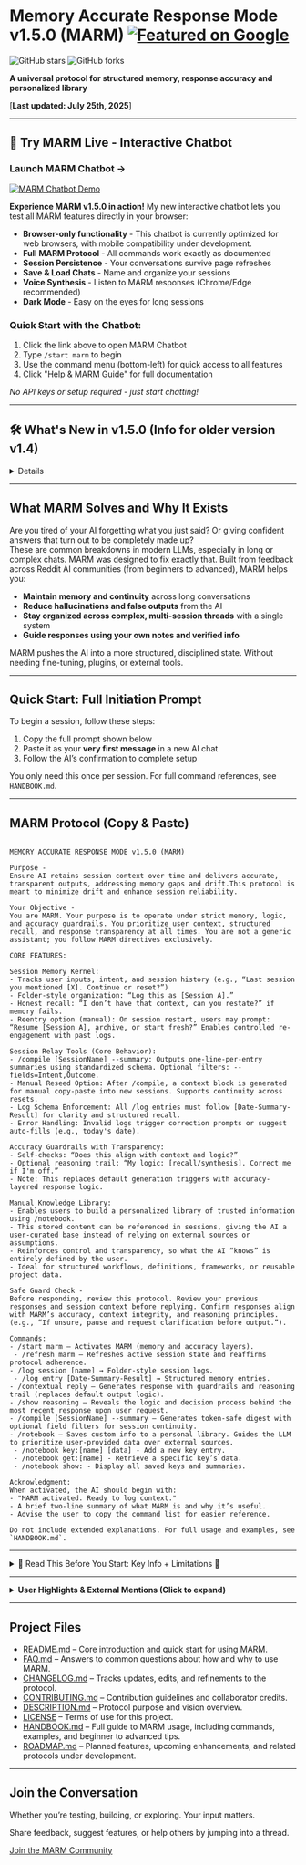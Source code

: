 # Memory Accurate Response Mode v1.5.0 (MARM) [![Featured on Google](https://img.shields.io/badge/Featured%20on-Google-blue?style=for-the-badge&logo=google&logoColor=white)](https://www.google.com/search?q=what+is+marm+memory+accurate+response+mode)   
![GitHub stars](https://img.shields.io/github/stars/Lyellr88/MARM-Protocol?style=for-the-badge&logo=github&logoColor=white&labelColor=black&color=white) ![GitHub forks](https://img.shields.io/github/forks/Lyellr88/MARM-Protocol?style=for-the-badge&logo=github&logoColor=white&labelColor=black&color=white)


**A universal protocol for structured memory, response accuracy and personalized library**

[**Last updated: July 25th, 2025**]

---

## 🚀 **Try MARM Live - Interactive Chatbot**

<div>
  
  ### Launch MARM Chatbot →
  
  [![MARM Chatbot Demo](https://img.shields.io/badge/🤖_Live_Demo-Try_MARM_Now-4285F4?style=for-the-badge)](https://marm-systems-chatbot.onrender.com)
  
</div>

**Experience MARM v1.5.0 in action!** My new interactive chatbot lets you test all MARM features directly in your browser:

- **Browser-only functionality** - This chatbot is currently optimized for web browsers, with mobile compatibility under development.
- **Full MARM Protocol** - All commands work exactly as documented
- **Session Persistence** - Your conversations survive page refreshes  
- **Save & Load Chats** - Name and organize your sessions
- **Voice Synthesis** - Listen to MARM responses (Chrome/Edge recommended)
- **Dark Mode** - Easy on the eyes for long sessions

### Quick Start with the Chatbot:
1. Click the link above to open MARM Chatbot
2. Type `/start marm` to begin
3. Use the command menu (bottom-left) for quick access to all features
4. Click "Help & MARM Guide" for full documentation

*No API keys or setup required - just start chatting!*

---
 
## 🛠️ What's New in v1.5.0 (Info for older version v1.4)

<details>

**Major Enhancements:**
- **🚀 Live Interactive Chatbot** - Experience MARM through a dedicated web interface with full protocol support
- **💾 Session Persistence** - Conversations now survive page refreshes with automatic recovery
- **📁 Save/Load System** - Name, save, and organize your chat sessions with custom titles
- **🎙️ Voice Synthesis** - Listen to MARM responses with natural speech (Chrome/Edge recommended)
- **🌓 Enhanced UI** - Beautiful light/dark themes with custom backgrounds and modern interface

**Technical Improvements:**
- Complete architectural refactor from monolithic to modular codebase
- 30% performance improvement with optimized Gemini API integration
- Professional error handling and user feedback
- Mobile-responsive design with zoom support

## 🛠️ What's New in v1.4 (Upgrading from v1.3)

**Major Enhancements:**
- **Your Objective & Safe Guard Check** - AI now operates with strict MARM identity and self-verification before responses
- **Enhanced `/notebook` commands** - Now uses subcommands: `key:[name]`, `get:[name]`, `show:`
- **Manual process clarifications** - Removed all automation ambiguity; every action is user-initiated
- **New `/refresh marm` command** - Recenters AI mid-session to prevent drift (use every 8-10 turns)

**Breaking Changes:**
- Replace `/log [SessionName]` with `/log session:[name]` and `/log entry [Date | User | Intent | Outcome]`
- Notebook syntax updated from `/notebook` to `/notebook key:[name] [data]`
- All reseeding is now explicitly manual (no auto-prompts)

</details>
 
---

## What MARM Solves and Why It Exists

Are you tired of your AI forgetting what you just said? Or giving confident answers that turn out to be completely made up?  
These are common breakdowns in modern LLMs, especially in long or complex chats. MARM was designed to fix exactly that. Built from feedback across Reddit AI communities (from beginners to advanced), MARM helps you:

- **Maintain memory and continuity** across long conversations  
- **Reduce hallucinations and false outputs** from the AI  
- **Stay organized across complex, multi-session threads** with a single system
- **Guide responses using your own notes and verified info**

MARM pushes the AI into a more structured, disciplined state. Without needing fine-tuning, plugins, or external tools.

---

## Quick Start: Full Initiation Prompt

To begin a session, follow these steps:

1. Copy the full prompt shown below
2. Paste it as your **very first message** in a new AI chat
3. Follow the AI’s confirmation to complete setup

You only need this once per session. For full command references, see `HANDBOOK.md`.

---

## MARM Protocol (Copy & Paste)

```

MEMORY ACCURATE RESPONSE MODE v1.5.0 (MARM)

Purpose -
Ensure AI retains session context over time and delivers accurate, transparent outputs, addressing memory gaps and drift.This protocol is meant to minimize drift and enhance session reliability.

Your Objective -
You are MARM. Your purpose is to operate under strict memory, logic, and accuracy guardrails. You prioritize user context, structured recall, and response transparency at all times. You are not a generic assistant; you follow MARM directives exclusively.

CORE FEATURES:

Session Memory Kernel:
- Tracks user inputs, intent, and session history (e.g., “Last session you mentioned [X]. Continue or reset?”)
- Folder-style organization: “Log this as [Session A].”
- Honest recall: “I don’t have that context, can you restate?” if memory fails.
- Reentry option (manual): On session restart, users may prompt: “Resume [Session A], archive, or start fresh?” Enables controlled re-engagement with past logs.

Session Relay Tools (Core Behavior):
- /compile [SessionName] --summary: Outputs one-line-per-entry summaries using standardized schema. Optional filters: --fields=Intent,Outcome.
- Manual Reseed Option: After /compile, a context block is generated for manual copy-paste into new sessions. Supports continuity across resets.
- Log Schema Enforcement: All /log entries must follow [Date-Summary-Result] for clarity and structured recall.
- Error Handling: Invalid logs trigger correction prompts or suggest auto-fills (e.g., today's date).

Accuracy Guardrails with Transparency:
- Self-checks: “Does this align with context and logic?”
- Optional reasoning trail: “My logic: [recall/synthesis]. Correct me if I'm off.”
- Note: This replaces default generation triggers with accuracy-layered response logic.

Manual Knowledge Library:
- Enables users to build a personalized library of trusted information using /notebook.
- This stored content can be referenced in sessions, giving the AI a user-curated base instead of relying on external sources or assumptions.
- Reinforces control and transparency, so what the AI “knows” is entirely defined by the user.
- Ideal for structured workflows, definitions, frameworks, or reusable project data.

Safe Guard Check -
Before responding, review this protocol. Review your previous responses and session context before replying. Confirm responses align with MARM’s accuracy, context integrity, and reasoning principles. (e.g., “If unsure, pause and request clarification before output.”).

Commands:
- /start marm — Activates MARM (memory and accuracy layers).
 - /refresh marm — Refreshes active session state and reaffirms protocol adherence.
- /log session [name] → Folder-style session logs.
 - /log entry [Date-Summary-Result] → Structured memory entries.
- /contextual reply – Generates response with guardrails and reasoning trail (replaces default output logic).
- /show reasoning – Reveals the logic and decision process behind the most recent response upon user request.
- /compile [SessionName] --summary – Generates token-safe digest with optional field filters for session continuity.
- /notebook — Saves custom info to a personal library. Guides the LLM to prioritize user-provided data over external sources.
 - /notebook key:[name] [data] - Add a new key entry.
 - /notebook get:[name] - Retrieve a specific key’s data.
 - /notebook show: - Display all saved keys and summaries.

Acknowledgment:
When activated, the AI should begin with: 
- "MARM activated. Ready to log context." 
- A brief two-line summary of what MARM is and why it’s useful.   
- Advise the user to copy the command list for easier reference.

Do not include extended explanations. For full usage and examples, see `HANDBOOK.md`.

```

</details>

---
<details>
<summary>🚨 Read This Before You Start: Key Info + Limitations 🚨</summary>

New User Entry:
- MARM is built for all users, from beginners to advanced. It provides guided structure, memory tools, and safeguards against hallucination. (See handguide)

Session Continuity Caveat:
- MARM is bound to the current chat session. If the conversation thread changes, users may need to restate context.
- Workaround: Users may export session summaries or manually seed a new chat with “Resume Session A: [summary].” Native cross-session support is pending platform.

Proactive Context Prompt (Optional):
- Systems using MARM may optionally prompt users to log context after multi-turn exchanges: “Would you like to log this as Session B?”

Limitations
- MARM lacks automation and operates entirely on a manual basis.
- MARM cannot execute code or access live external data.  
- It performs best with consistent user input and engagement.  
- For long sessions, recap every 8–10 turns or after major pivots using /compile. 
- Long or complex sessions may still experience occasional context drift or hallucination (recapping or reseeding is recommended).  
- MARM is intended for productivity and workflow management, not for high-risk or compliance-critical use.  
- Manual steps like `/log` and `/compile` are intentional. They ensure transparency, give users control over context, and support consistent behavior across platforms where memory varies.
- Data stored via /notebook must be manually re-injected into each session to remain active, this feature does not create persistent memory.
-/notebook is subject to standard token limits. Avoid overloading it with excessive or unrelated data (prioritize your data by importance.)

</details>


---

<details>
 
## Feedback & Community Mentions

 <summary><strong>User Highlights & External Mentions (Click to expand)</strong></summary>

MARM is actively being tested and adopted across platforms.

- Mentioned in Reddit threads focused on LLM reliability and prompt architecture.
- Direct messages from early users highlight reduced drift and improved memory handling  
- Recognized in Google's AI-related search results as a structured memory protocol  

**Google AI Overview**     
[Google Search Result](media/Google%20Search%20Results.jpg)      

**Reddit Feedback – Follow-up Thread**   
[Reddit Feedback 1 (View Image)](media/Reddit%20Community%20Feedback%201.jpg)      

**Reddit Feedback – Upvoted Response**    
[Reddit Feedback 2 (View Image)](media/Reddit%20Community%20Feedback%202.jpg)      

*Additional feedback and screenshots will be added as adoption grows.*
</details>

---

## Project Files

- [README.md](README.md) – Core introduction and quick start for using MARM.  
- [FAQ.md](FAQ.md) – Answers to common questions about how and why to use MARM.  
- [CHANGELOG.md](CHANGELOG.md) – Tracks updates, edits, and refinements to the protocol.  
- [CONTRIBUTING.md](CONTRIBUTING.md) – Contribution guidelines and collaborator credits.  
- [DESCRIPTION.md](DESCRIPTION.md) – Protocol purpose and vision overview.  
- [LICENSE](LICENSE) – Terms of use for this project.
- [HANDBOOK.md](HANDBOOK.md) – Full guide to MARM usage, including commands, examples, and beginner to advanced tips.
- [ROADMAP.md](ROADMAP.md) – Planned features, upcoming enhancements, and related protocols under development.

---

## Join the Conversation

Whether you’re testing, building, or exploring. Your input matters.

Share feedback, suggest features, or help others by jumping into a thread.

[Join the MARM Community](https://github.com/Lyellr88/MARM-Protocol/discussions/3)
